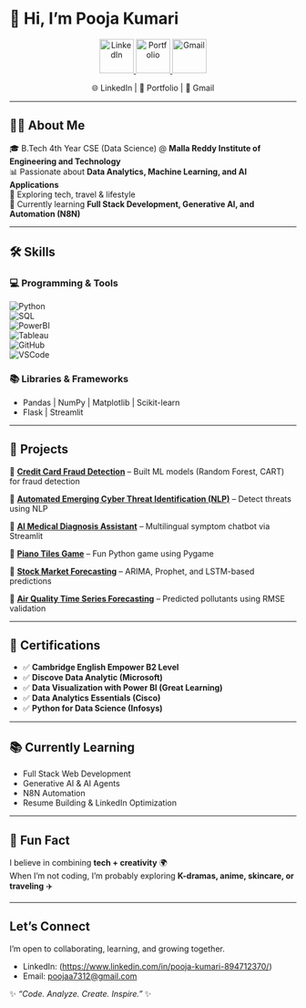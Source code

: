 # 🌸 Hi, I’m Pooja Kumari  

<p align="center">
  <!-- LinkedIn -->
  <a href="https://www.linkedin.com/in/pooja-kumari-894712370/" target="_blank">
    <img src="https://img.icons8.com/color/96/linkedin.png" alt="LinkedIn" width="60" height="60"/>
  </a>
  
  <!-- Portfolio -->
  <a href="https://pooja-kumari-data-analys-lzwhofd.gamma.site/" target="_blank">
    <img src="https://img.icons8.com/external-flaticons-lineal-color-flat-icons/96/external-portfolio-resume-flaticons-lineal-color-flat-icons.png" alt="Portfolio" width="60" height="60"/>
  </a>
  
  <!-- Gmail -->
  <a href="mailto:poojaa7312@gmail.com">
    <img src="https://img.icons8.com/fluency/96/gmail-new.png" alt="Gmail" width="60" height="60"/>
  </a>
</p>

<p align="center">
 🌐 LinkedIn | 💼 Portfolio | 📧 Gmail
</p>

---

## 👩‍💻 About Me  
🎓 B.Tech 4th Year CSE (Data Science) @ **Malla Reddy Institute of Engineering and Technology**  
📊 Passionate about **Data Analytics, Machine Learning, and AI Applications**  
🎥 Exploring tech, travel & lifestyle  
🌱 Currently learning **Full Stack Development, Generative AI, and Automation (N8N)**  

---

## 🛠️ Skills  

### 💻 Programming & Tools  
![Python](https://img.shields.io/badge/Python-3776AB?style=for-the-badge&logo=python&logoColor=white)  
![SQL](https://img.shields.io/badge/SQL-025E8C?style=for-the-badge&logo=database&logoColor=white)  
![PowerBI](https://img.shields.io/badge/PowerBI-F2C811?style=for-the-badge&logo=power-bi&logoColor=black)  
![Tableau](https://img.shields.io/badge/Tableau-E97627?style=for-the-badge&logo=tableau&logoColor=white)  
![GitHub](https://img.shields.io/badge/GitHub-181717?style=for-the-badge&logo=github&logoColor=white)  
![VSCode](https://img.shields.io/badge/VSCode-0078D7?style=for-the-badge&logo=visual-studio-code&logoColor=white)  

### 📚 Libraries & Frameworks  
- Pandas | NumPy | Matplotlib | Scikit-learn  
- Flask | Streamlit  

---

## 📂 Projects  

🔹 **[Credit Card Fraud Detection](#)** – Built ML models (Random Forest, CART) for fraud detection 

🔹 **[Automated Emerging Cyber Threat Identification (NLP)](#)** – Detect threats using NLP  

🔹 **[AI Medical Diagnosis Assistant](#)** – Multilingual symptom chatbot via Streamlit

🔹 **[Piano Tiles Game](#)** – Fun Python game using Pygame

🔹 **[Stock Market Forecasting](#)** – ARIMA, Prophet, and LSTM-based predictions

🔹 **[Air Quality Time Series Forecasting](#)** – Predicted pollutants using RMSE validation  

---

## 🏅 Certifications  
- ✅ **Cambridge English Empower B2 Level**  
- ✅ **Discove Data Analytic (Microsoft)**  
- ✅ **Data Visualization with Power BI (Great Learning)**  
- ✅ **Data Analytics Essentials (Cisco)**
- ✅ **Python for Data Science (Infosys)** 

---

## 📚 Currently Learning  
- Full Stack Web Development  
- Generative AI & AI Agents  
- N8N Automation  
- Resume Building & LinkedIn Optimization  


---

## 🌟 Fun Fact  
I believe in combining **tech + creativity** 🌍  
When I’m not coding, I’m probably exploring **K-dramas, anime, skincare, or traveling** ✈️  

---
##  Let’s Connect
I’m open to collaborating, learning, and growing together.  
-  LinkedIn: (https://www.linkedin.com/in/pooja-kumari-894712370/)  
-  Email: poojaa7312@gmail.com  

✨ *“Code. Analyze. Create. Inspire.”* ✨  
